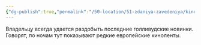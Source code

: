 ```yaml
---
{"dg-publish":true,"permalink":"/50-location/51-zdaniya-zavedeniya/kinoteatr-stiks/","tags":["локация/заведение"]}
---
```


Владельцу всегда удается раздобыть последние голливудские новинки. Говорят, по ночам тут показывают редкие европейские киноленты.